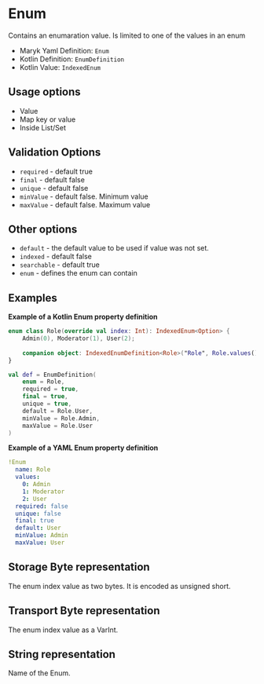 # Enum
Contains an enumaration value. Is limited to one of the values in an enum

- Maryk Yaml Definition: `Enum`
- Kotlin Definition: `EnumDefinition`
- Kotlin Value: `IndexedEnum`

## Usage options
- Value
- Map key or value
- Inside List/Set

## Validation Options
- `required` - default true
- `final` - default false
- `unique` - default false
- `minValue` - default false. Minimum value
- `maxValue` - default false. Maximum value

## Other options
- `default` - the default value to be used if value was not set.
- `indexed` - default false
- `searchable` - default true
- `enum` - defines the enum can contain

## Examples

**Example of a Kotlin Enum property definition**
```kotlin
enum class Role(override val index: Int): IndexedEnum<Option> {
    Admin(0), Moderator(1), User(2);
    
    companion object: IndexedEnumDefinition<Role>("Role", Role.values())
}

val def = EnumDefinition(
    enum = Role,
    required = true,
    final = true,
    unique = true,
    default = Role.User,
    minValue = Role.Admin,
    maxValue = Role.User
)
```

**Example of a YAML Enum property definition**
```yaml
!Enum
  name: Role
  values:
    0: Admin
    1: Moderator
    2: User
  required: false
  unique: false
  final: true
  default: User
  minValue: Admin
  maxValue: User
```

## Storage Byte representation
The enum index value as two bytes. It is encoded as unsigned short.

## Transport Byte representation
The enum index value as a VarInt.

## String representation
Name of the Enum. 
